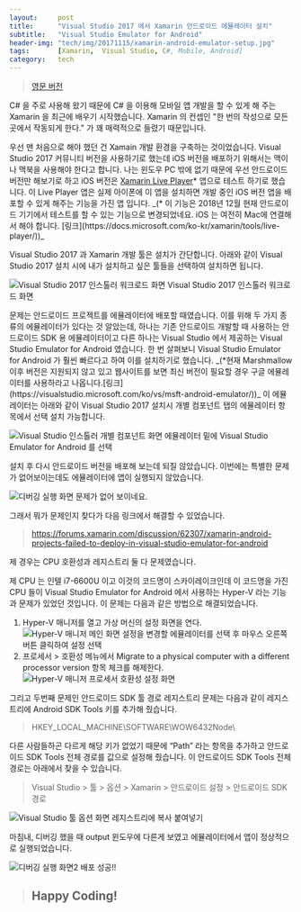 ```yaml
---
layout:     post
title:      "Visual Studio 2017 에서 Xamarin 안드로이드 에뮬레이터 설치"
subtitle:   "Visual Studio Emulator for Android"
header-img: "tech/img/20171115/xamarin-android-emulator-setup.jpg"
tags:       [Xamarin,  Visual Studio, C#, Mobile, Android]
category:   tech
---
```

<blockquote>
<a href="{{ site.baseurl }}/tech/2017/11/15/xamarin-setup/">영문 버전</a>
</blockquote>
<p>
C# 을 주로 사용해 왔기 때문에 C# 을 이용해 모바일 앱 개발을 할 수 있게 해 주는 Xamarin 을 최근에 배우기 시작했습니다. 
Xamarin 의 컨셉인 "한 번의 작성으로 모든 곳에서 작동되게 한다." 가 꽤 매력적으로 들렸기 때문입니다.
</p>
<p>
우선 맨 처음으로 해야 했던 건 Xamain 개발 환경을 구축하는 것이었습니다. 
Visual Studio 2017 커뮤니티 버전을 사용하기로 했는데 iOS 버전을 배포하기 위해서는 맥이나 맥북을 사용해야 한다고 합니다. 
나는 윈도우 PC 밖에 없기 때문에 우선 안드로이드 버전만 해보기로 하고 iOS 버전은 
<a href="https://www.xamarin.com/live" target="_blank">Xamarin Live Player</a>* 앱으로 테스트 하기로 했습니다. 
이 Live Player 앱은 실제 아이폰에 이 앱을 설치하면 개발 중인 iOS 버전 앱을 배포할 수 있게 해주는 기능을 가진 앱 입니다. _(* 이 기능은 2018년 12월 현재 안드로이드 기기에서 테스트를 할 수 있는 기능으로 변경되었네요. iOS 는 여전히 Mac에 연결해서 해야 합니다. [링크](https://docs.microsoft.com/ko-kr/xamarin/tools/live-player/))_
</p>
<p>
Visual Studio 2017 과 Xamarin 개발 툴은 설치가 간단합니다. 
아래와 같이 Visual Studio 2017 설치 시에 내가 설치하고 싶은 툴들을 선택하여 설치하면 됩니다.
</p>
<a class="popupImg">
    <img src="https://developer.xamarin.com/guides/cross-platform/troubleshooting/questions/visualstudio-2017-rc/Images/install1-orig.png" alt="Visual Studio 2017 인스톨러 워크로드 화면">
</a>
<span class="caption text-muted">Visual Studio 2017 인스톨러 워크로드 화면</span>
<p>
문제는 안드로이드 프로젝트를 에뮬레이터에 배포할 때였습니다. 
이를 위해 두 가지 종류의 에뮬레이터가 있다는 것 알았는데, 
하나는 기존 안드로이드 개발할 때 사용하는 안드로이드 SDK 용 에뮬레이터이고 
다른 하나는 Visual Studio 에서 제공하는 Visual Studio Emulator for Android 였습니다. 
한 번 살펴보니 Visual Studio Emulator for Android 가 훨씬 빠르다고 하여 이를 설치하기로 했습니다. _(*현재 Marshmallow 이후 버전은 지원되지 않고 있고 웹사이트를 보면 최신 버전이 필요할 경우 구글 에뮬레이터를 사용하라고 나옵니다.[링크](https://visualstudio.microsoft.com/ko/vs/msft-android-emulator/))_
이 에뮬레이터는 아래와 같이 Visual Studio 2017 설치시 개별 컴포넌트 탭의 에뮬레이터 항목에서 선택 설치 가능합니다.
</p>
<a class="popupImg">
    <img src="https://social.msdn.microsoft.com/Forums/getfile/1012756" alt="Visual Studio 인스톨러 개별 컴포넌트 화면">
</a>
<span class="caption text-muted">에뮬레이터 밑에 Visual Studio Emulator for Android 를 선택</span>
<p>
설치 후 다시 안드로이드 버전을 배포해 보는데 되질 않았습니다. 
이번에는 특별한 문제가 없어보이는데도 에뮬레이터에 앱이 실행되지 않았습니다.
</p>
<a class="popupImg">
    <img src="{{ site.baseurl }}/tech/img/20171115/xamarin-android-emulator-setup1.jpg" alt="디버깅 실행 화면">
</a>
<span class="caption text-muted">문제가 없어 보이네요.</span>
<p>
그래서 뭐가 문제인지 찾다가 다음 링크에서 해결할 수 있었습니다.
</p>
<blockquote><a href="https://forums.xamarin.com/discussion/62307/xamarin-android-projects-failed-to-deploy-in-visual-studio-emulator-for-android" target="_blank">https://forums.xamarin.com/discussion/62307/xamarin-android-projects-failed-to-deploy-in-visual-studio-emulator-for-android</a></blockquote>
<p>
제 경우는 CPU 호환성과 레지스트리 둘 다 문제였습니다.
</p>
<p>
제 CPU 는 인텔 i7-6600U 이고 이것의 코드명이 스카이레이크인데 이 코드명을 가진 CPU 들이 
Visual Studio Emulator for Android 에서 사용하는 Hyper-V 라는 기능과 문제가 있었던 것입니다. 
이 문제는 다음과 같은 방법으로 해결되었습니다.
</p>
<ol>
    <li>Hyper-V 매니저를 열고 가상 머신의 설정 화면을 연다.</li>
    <a class="popupImg">
        <img src="{{ site.baseurl }}/tech/img/20171115/xamarin-android-emulator-setup2.jpg" alt="Hyper-V 매니저 메인 화면">
    </a>
    <span class="caption text-muted">설정을 변경할 에뮬레이터를 선택 후 마우스 오른쪽 버튼 클릭하여 설정 선택</span>
    <li>프로세서 > 호환성 메뉴에서 Migrate to a physical computer with a different processor version 항목 체크를 해제한다.</li>
    <a class="popupImg">
        <img src="{{ site.baseurl }}/tech/img/20171115/xamarin-android-emulator-setup3.jpg" alt="Hyper-V 매니저 프로세서 호환성 설정 화면">
    </a>
</ol>
<p>
그리고 두번째 문제인 안드로이드 SDK 툴 경로 레지스트리 문제는 다음과 같이 레지스트리에 Android SDK Tools 키를 추가해 줬습니다.
<blockquote>HKEY_LOCAL_MACHINE\SOFTWARE\WOW6432Node\</blockquote> 
다른 사람들하곤 다르게 해당 키가 없었기 때문에 “Path” 라는 항목을 추가하고 안드로이드 SDK Tools 전체 경로를 값으로 설정해 줬습니다. 
이 안드로이드 SDK Tools 전체 경로는 아래에서 찾을 수 있습니다.
<blockquote>Visual Studio > 툴 > 옵션 > Xamarin > 안드로이드 설정 > 안드로이드 SDK 경로</blockquote>
</p>
<a class="popupImg">
    <img src="{{ site.baseurl }}/tech/img/20171115/xamarin-android-emulator-setup4.jpg" alt="Visual Studio 툴 옵션 화면">
</a>
<span class="caption text-muted">레지스트리에 복사 붙여넣기</span>
<p>
마침내, 디버깅 했을 때 output 윈도우에 다른게 보였고 에뮬레이터에서 앱이 정상적으로 실행되었습니다.
</p>
<a class="popupImg">
    <img src="{{ site.baseurl }}/tech/img/20171115/xamarin-android-emulator-setup5.jpg" alt="디버깅 실행 화면2">
</a>
<span class="caption text-muted">배포 성공!!</span>
<blockquote><h2 class="section-heading">Happy Coding!</h2></blockquote>